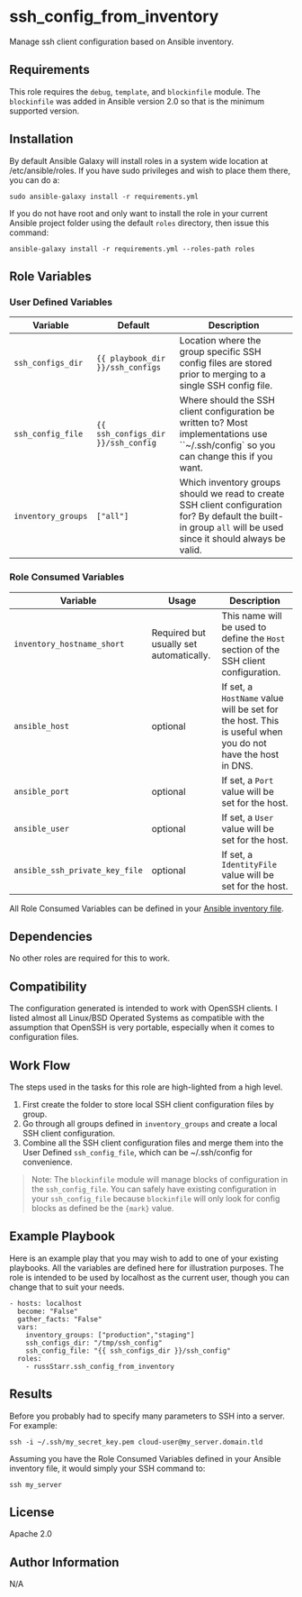ssh_config_from_inventory
=========

Manage ssh client configuration based on Ansible inventory.

Requirements
------------

This role requires the `debug`, `template`, and `blockinfile` module. The `blockinfile` was added in Ansible version 2.0 so that is the minimum supported version.

Installation
------------
By default Ansible Galaxy will install roles in a system wide location at /etc/ansible/roles. If you have sudo privileges and wish to place them there, you can do a:

```
sudo ansible-galaxy install -r requirements.yml
```

If you do not have root and only want to install the role in your current Ansible project folder using the default `roles` directory, then issue this command:

```
ansible-galaxy install -r requirements.yml --roles-path roles
```

Role Variables
--------------

### User Defined Variables

|Variable|Default|Description|
|---|---|---|
| `ssh_configs_dir` | `{{ playbook_dir }}/ssh_configs` | Location where the group specific SSH config files are stored prior to merging to a single SSH config file. |
| `ssh_config_file` | `{{ ssh_configs_dir }}/ssh_config` | Where should the SSH client configuration be written to? Most implementations use ``~/.ssh/config` so you can change this if you want. |
| `inventory_groups` | `["all"]` | Which inventory groups should we read to create SSH client configuration for? By default the built-in group `all` will be used since it should always be valid. |

### Role Consumed Variables
|Variable|Usage|Description|
|---|---|---|
|`inventory_hostname_short`|Required but usually set automatically.|This name will be used to define the `Host` section of the SSH client configuration.|
|`ansible_host`|optional|If set, a `HostName` value will be set for the host. This is useful when you do not have the host in DNS.|
|`ansible_port`|optional|If set, a `Port` value will be set for the host.|
|`ansible_user`|optional|If set, a `User` value will be set for the host.|
|`ansible_ssh_private_key_file`|optional|If set, a `IdentityFile` value will be set for the host.

All Role Consumed Variables can be defined in your [Ansible inventory file](http://docs.ansible.com/ansible/latest/intro_inventory.html).

Dependencies
------------

No other roles are required for this to work.

Compatibility
-------------
The configuration generated is intended to work with OpenSSH clients. I listed almost all Linux/BSD Operated Systems as compatible with the assumption that OpenSSH is very portable, especially when it comes to configuration files.

Work Flow
---------
The steps used in the tasks for this role are high-lighted from a high level.

1. First create the folder to store local SSH client configuration files by group.
2. Go through all groups defined in `inventory_groups` and create a local SSH client configuration.
3. Combine all the SSH client configuration files and merge them into the User Defined `ssh_config_file`, which can be ~/.ssh/config for convenience.

> Note: The `blockinfile` module will manage blocks of configuration in the `ssh_config_file`. You can safely have existing configuration in your `ssh_config_file` because `blockinfile` will only look for config blocks as defined be the `{mark}` value.

Example Playbook
----------------

Here is an example play that you may wish to add to one of your existing playbooks. All the variables are defined here for illustration purposes. The role is intended to be used by localhost as the current user, though you can change that to suit your needs.

```
- hosts: localhost
  become: "False"
  gather_facts: "False"
  vars:
    inventory_groups: ["production","staging"]
    ssh_configs_dir: "/tmp/ssh_config"
    ssh_config_file: "{{ ssh_configs_dir }}/ssh_config"
  roles:
    - russStarr.ssh_config_from_inventory
```

Results
-------
Before you probably had to specify many parameters to SSH into a server. For example:
```
ssh -i ~/.ssh/my_secret_key.pem cloud-user@my_server.domain.tld
```

Assuming you have the Role Consumed Variables defined in your Ansible inventory file, it would simply your SSH command to:
```
ssh my_server
```

License
-------

Apache 2.0

Author Information
------------------

N/A
